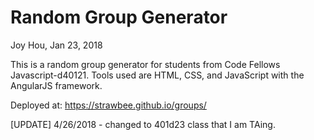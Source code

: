 # Random Group Generator
Joy Hou, Jan 23, 2018

This is a random group generator for students from Code Fellows Javascript-d40121. Tools used are HTML, CSS, and JavaScript with the AngularJS framework.

Deployed at: https://strawbee.github.io/groups/

[UPDATE] 4/26/2018 - changed to 401d23 class that I am TAing.